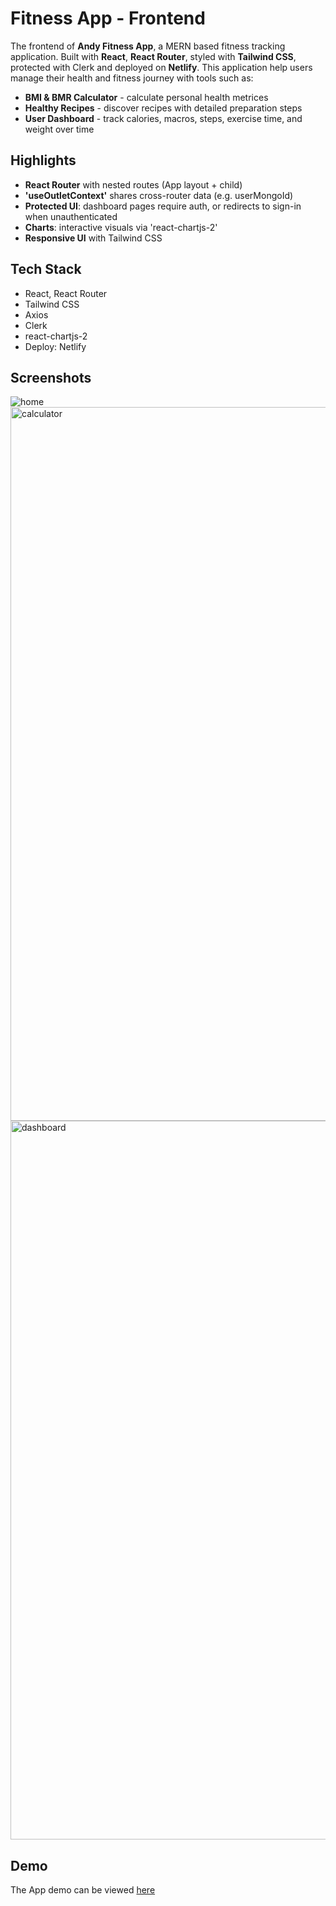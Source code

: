 # Fitness App - Frontend

The frontend of **Andy Fitness App**, a MERN based fitness tracking application.
Built with **React**, **React Router**, styled with **Tailwind CSS**, protected with Clerk and deployed on **Netlify**.
This application help users manage their health and fitness journey with tools such as:
  - **BMI & BMR Calculator** - calculate personal health metrices
  - **Healthy Recipes** - discover recipes with detailed preparation steps
  - **User Dashboard** - track calories, macros, steps, exercise time, and weight over time

## Highlights

- **React Router** with nested routes (App layout + child)
- **'useOutletContext'** shares cross-router data (e.g. userMongoId)
- **Protected UI**: dashboard pages require auth, or redirects to sign-in when unauthenticated
- **Charts**: interactive visuals via 'react-chartjs-2'
- **Responsive UI** with Tailwind CSS

## Tech Stack

- React, React Router
- Tailwind CSS
- Axios
- Clerk
- react-chartjs-2
- Deploy: Netlify

## Screenshots
![home](https://github.com/user-attachments/assets/dea4d411-4966-41ad-a347-47e2b1b80e74)
<img width="1593" height="1142" alt="calculator" src="https://github.com/user-attachments/assets/073c750f-8504-4a71-b961-a96a2535d69c" />
<img width="1829" height="1150" alt="dashboard" src="https://github.com/user-attachments/assets/fb279ee6-3a78-4167-a4bc-10d144344edf" />

## Demo
The App demo can be viewed [here](https://andy-fitness-app.netlify.app/)
